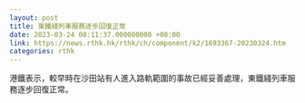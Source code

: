 ```yaml
---
layout: post
title: 東鐵綫列車服務逐步回復正常
date: 2023-03-24 08:11:37.000000000 +08:00
link: https://news.rthk.hk/rthk/ch/component/k2/1693367-20230324.htm
categories: rthk
---
```


港鐵表示，較早時在沙田站有人進入路軌範圍的事故已經妥善處理，東鐵綫列車服務逐步回復正常。
